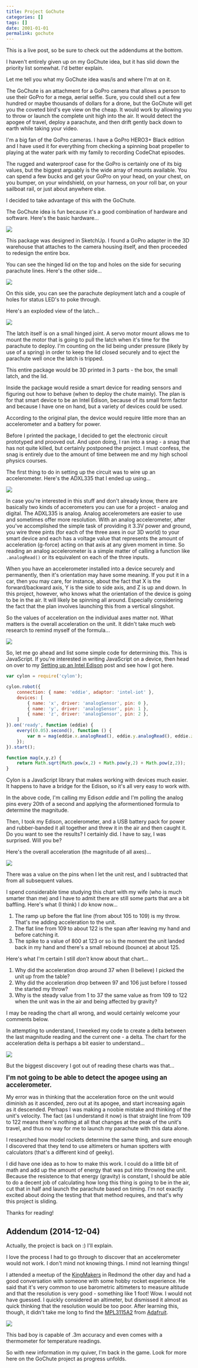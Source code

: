 ```yaml
---
title: Project GoChute
categories: []
tags: []
date: 2001-01-01
permalink: gochute
---
```


This is a live post, so be sure to check out the addendums at the bottom.

I haven't entirely given up on my GoChute idea, but it has slid down the priority list somewhat. I'd better explain.

Let me tell you what my GoChute idea was/is and where I'm at on it.

The GoChute is an attachment for a GoPro camera that allows a person to use their GoPro for a mega, aerial selfie. Sure, you could shell out a few hundred or maybe thousands of dollars for a drone, but the GoChute will get you the coveted bird's eye view on the cheap. It would work by allowing you to throw or launch the complete unit high into the air. It would detect the apogee of travel, deploy a parachute, and then drift gently back down to earth while taking your video.

I'm a big fan of the GoPro cameras. I have a GoPro HERO3+ Black edition and I have used it for everything from checking a spinning boat propeller to playing at the water park with my family to recording CodeChat episodes.

The rugged and waterproof case for the GoPro is certainly one of its big values, but the biggest arguably is the wide array of mounts available. You can spend a few bucks and get your GoPro on your head, on your chest, on you bumper, on your windshield, on your harness, on your roll bar, on your sailboat rail, or just about anywhere else.

I decided to take advantage of this with the GoChute.

The GoChute idea is fun because it's a good combination of hardware and software. Here's the basic hardware...

![](http://codefoster.blob.core.windows.net/site/image/df4654eaed854a2da053b815f157693c/gochute_model1_1.png)

This package was designed in SketchUp. I found a GoPro adapter in the 3D warehouse that attaches to the camera housing itself, and then proceeded to redesign the entire box.

You can see the hinged lid on the top and holes on the side for securing parachute lines. Here's the other side...

![](http://codefoster.blob.core.windows.net/site/image/f08b1f9a439b491684420792e6a9096a/gochute_model2_1.png)

On this side, you can see the parachute deployment latch and a couple of holes for status LED's to poke through.

Here's an exploded view of the latch...

![](http://codefoster.blob.core.windows.net/site/image/a686e62323cb4e77be8c25826ad93408/gochute_model3_1.png)

The latch itself is on a small hinged joint. A servo motor mount allows me to mount the motor that is going to pull the latch when it's time for the parachute to deploy. I'm counting on the lid being under pressure (likely by use of a spring) in order to keep the lid closed securely and to eject the parachute well once the latch is tripped.

This entire package would be 3D printed in 3 parts - the box, the small latch, and the lid.

Inside the package would reside a smart device for reading sensors and figuring out how to behave (when to deploy the chute mainly). The plan is for that smart device to be an Intel Edison, because of its small form factor and because I have one on hand, but a variety of devices could be used.

According to the original plan, the device would require little more than an accelerometer and a battery for power.

Before I printed the package, I decided to get the electronic circuit prototyped and prooved out. And upon doing, I ran into a snag - a snag that has not quite killed, but certainly postponed the project. I must confess, the snag is entirely due to the amount of time between me and my high school physics courses.

The first thing to do in setting up the circuit was to wire up an accelerometer. Here's the ADXL335 that I ended up using...

![](http://codefoster.blob.core.windows.net/site/image/4fd3e854b0f94f848b1540774b82afa5/gochute_adxl_1.jpg)

In case you're interested in this stuff and don't already know, there are basically two kinds of accerometers you can use for a project - analog and digital. The ADXL335 is analog. Analog accelerometers are easier to use and sometimes offer more resolution. With an analog accelerometer, after you've accomplished the simple task of providing it 3.3V power and ground, you wire three pints (for each of the three axes in our 3D world) to your smart device and each has a voltage value that represents the amount of acceleration (g-force) acting on that axis at any given moment in time. So reading an analog accelerometer is a simple matter of calling a function like `.analogRead()` or its equivalent on each of the three inputs.

When you have an accelerometer installed into a device securely and permanently, then it's orientation may have some meaning. If you put it in a car, then you may care, for instance, about the fact that X is the forward/backward axis, Y is the side to side axis, and Z is up and down. In this project, however, who knows what the orientation of the device is going to be in the air. It will likely be spinning all around. Especially considering the fact that the plan involves launching this from a vertical slingshot.

So the values of acceleration on the individual axes matter not. What matters is the overall acceleration on the unit. It didn't take much web research to remind myself of the formula...

![](http://codefoster.blob.core.windows.net/site/image/ec742df33c6f46bf846e4179ed5d3833/gochute_equation_1.png)

So, let me go ahead and list some simple code for determining this. This is JavaScript. If you're interested in writing JavaScript on a device, then head on over to my [Setting up an Intel Edison](http://codefoster.com/edison-setup) post and see how I got here.

``` js
var cylon = require('cylon');

cylon.robot({
    connection: { name: 'eddie', adaptor: 'intel-iot' },
    devices: [
        { name: 'x', driver: 'analogSensor', pin: 0 },
        { name: 'y', driver: 'analogSensor', pin: 1 },
        { name: 'z', driver: 'analogSensor', pin: 2 },
    ]
}).on('ready', function (eddie) {
    every((0.05).second(), function () {
        var m = mag(eddie.x.analogRead(), eddie.y.analogRead(), eddie.z.analogRead());
    });
}).start();

function mag(x,y,z) {
    return Math.sqrt(Math.pow(x,2) + Math.pow(y,2) + Math.pow(z,2));
}
```

Cylon is a JavaScript library that makes working with devices much easier. It happens to have a bridge for the Edison, so it's all very easy to work with.

In the above code, I'm calling my Edison _eddie_ and I'm polling the analog pins every 20th of a second and applying the aformentioned formula to determine the magnitude.

Then, I took my Edison, accelerometer, and a USB battery pack for power and rubber-banded it all together and threw it in the air and then caught it. Do you want to see the results? I certainly did. I have to say, I was surprised. Will you be?

Here's the overall acceleration (the magnitude of all axes)...

![](http://codefoster.blob.core.windows.net/site/image/136e0a4fbf524231907891cb8e7cef3d/gochute_acceleration_1.png)

There was a value on the pins when I let the unit rest, and I subtracted that from all subsequent values.

I spend considerable time studying this chart with my wife (who is much smarter than me) and I have to admit there are still some parts that are a bit baffling. Here's what (I think) I _do_ know now...

1.  The ramp up before the flat line (from about 105 to 109) is my throw. That's me adding acceleration to the unit.
2.  The flat line from 109 to about 122 is the span after leaving my hand and before catching it.
3.  The spike to a value of 800 at 123 or so is the moment the unit landed back in my hand and there's a small rebound (bounce) at about 125.

Here's what I'm certain I still _don't_ know about that chart...

1.  Why did the acceleration drop around 37 when (I believe) I picked the unit up from the table?
2.  Why did the acceleration drop between 97 and 106 just before I tossed the started my throw?
3.  Why is the steady value from 1 to 37 the same value as from 109 to 122 when the unit was in the air and being affected by gravity?

I may be reading the chart all wrong, and would certainly welcome your comments below.

In attempting to understand, I tweeked my code to create a delta between the last magnitude reading and the current one - a delta. The chart for the acceleration delta is perhaps a bit easier to understand...

![](http://codefoster.blob.core.windows.net/site/image/54c4b0565709460bbc8c32734868acf7/gochute_delta_1.png)

But the biggest discovery I got out of reading these charts was that...

**<big>I'm not going to be able to detect the apogee using an accelerometer.</big>**

My error was in thinking that the acceleration force on the unit would diminish as it ascended, zero out at its apogee, and start increasing again as it descended. Perhaps I was making a noobie mistake and thinking of the unit's velocity. The fact (as I understand it now) is that straight line from 109 to 122 means there's nothing at all that changes at the peak of the unit's travel, and thus no way for me to launch my parachute with this data alone.

I researched how model rockets determine the same thing, and sure enough I discovered that they tend to use altimeters or human spotters with calculators (that's a different kind of geeky).

I did have one idea as to how to make this work. I could do a little bit of math and add up the amount of energy that was put into throwing the unit. Because the resistence to that energy (gravity) is constant, I should be able to do a decent job of calculating how long this thing is going to be in the air, cut that in half and launch the parachute based on timing. I'm not exactly excited about doing the testing that that method requires, and that's why this project is sliding.

Thanks for reading!

## Addendum (2014-12-04)

Actually, the project is back on :) I'll explain.

I love the process I had to go through to discover that an accelerometer would not work. I don't mind not knowing things. I mind not learning things!

I attended a meetup of the [KingMakers](http://meetup.com/kingmakers) in Redmond the other day and had a good conversation with someone with some hobby rocket experience. He said that it's very common to use barometric altimeters to measure altitude and that the resolution is very good - something like 1 foot! Wow. I would not have guessed. I quickly considered an altimeter, but dismissed it almost as quick thinking that the resolution would be too poor. After learning this, though, it didn't take me long to find the [MPL3115A2](adafru.it/1893) from [Adafruit](http://adafruit.com).

![](http://codefoster.blob.core.windows.net/site/image/94b8f0691c134b5099c4d1806b403dec/gochute_altimeter_1.jpg)

This bad boy is capable of .3m accuracy and even comes with a thermometer for temperature readings.

So with new information in my quiver, I'm back in the game. Look for more here on the GoChute project as progress unfolds.

 

 